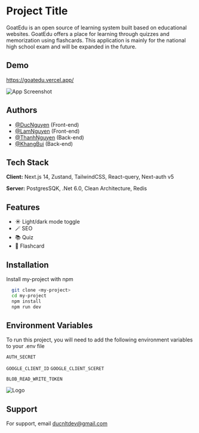 # Project Title

GoatEdu is an open source of learning system built based on educational websites. GoatEdu offers a place for learning through quizzes and memorization using flashcards. This application is mainly for the national high school exam and will be expanded in the future.

## Demo

https://goatedu.vercel.app/

![App Screenshot](https://res.cloudinary.com/dyu2kc3bl/image/upload/v1719608448/xijrdvuaqn29gqxoidgh.png)

## Authors

- [@DucNguyen](https://www.github.com/tthienduc13) (Front-end)
- [@LamNguyen](https://www.github.com/Kiamng) (Front-end)
- [@ThanhNguyen](https://www.github.com/huscongao) (Back-end)
- [@KhangBui](https://www.github.com/b3os) (Back-end)

## Tech Stack

**Client:** Next.js 14, Zustand, TailwindCSS, React-query, Next-auth v5

**Server:** PostgresSQK, .Net 6.0, Clean Architecture, Redis

## Features

- ☀ Light/dark mode toggle
- 🪄 SEO
- 📚 Quiz
- 🎉 Flashcard

## Installation

Install my-project with npm

```bash
  git clone <my-project>
  cd my-project
  npm install
  npm run dev
```

## Environment Variables

To run this project, you will need to add the following environment variables to your .env file

`AUTH_SECRET`

`GOOGLE_CLIENT_ID`
`GOOGLE_CLIENT_SCERET`

`BLOB_READ_WRITE_TOKEN`

![Logo](https://res.cloudinary.com/dyu2kc3bl/image/upload/v1718328504/z4ylu9ga2qbnzbbmio3d.jpg)

## Support

For support, email ducnltdev@gmail.com
